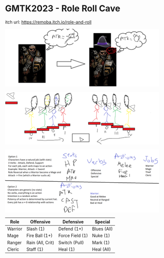 # GMTK2023 - Role Roll Cave

itch url: https://remoba.itch.io/role-and-roll

![Pitch](/Pitch.png)

![BattleConcept](/BattleConcept.png)

![BattleAlternative](/BattleAlternative.png)

|  Role   |       Offensive       |    Defensive    |      Special     |
|---------|-----------------------|-----------------|------------------|
| Warrior |       Slash (1)       |   Defend (1+)   |    Blues (All)   |
|  Mage   |     Fire Ball (1+)    | Force Field (1) |     Nuke (1)     |
| Ranger  |    Rain (All, Crit)   |  Switch (Pull)  |     Mark (1)     |
| Cleric  |       Staff (1)       |     Heal (1)    |    Heal (All)    |
